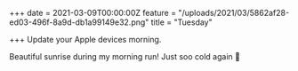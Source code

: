 +++
date = 2021-03-09T00:00:00Z
feature = "/uploads/2021/03/5862af28-ed03-496f-8a9d-db1a99149e32.png"
title = "Tuesday"

+++
Update your Apple devices morning.

Beautiful sunrise during my morning run! Just soo cold again 🥶